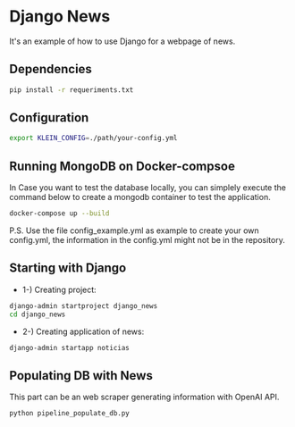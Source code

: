 # Django News

It's an example of how to use Django for a webpage of news.

## Dependencies

```bash
pip install -r requeriments.txt
```

## Configuration

```bash
export KLEIN_CONFIG=./path/your-config.yml
```

## Running MongoDB on Docker-compsoe

In Case you want to test the database locally, you can simplely execute the command below to create a mongodb container to test the application.
```bash
docker-compose up --build
```

P.S. Use the file config_example.yml as example to create your own config.yml, the information in the config.yml might not be in the repository.

## Starting with Django

- 1-) Creating project:
```bash
django-admin startproject django_news
cd django_news
```
- 2-) Creating application of news:
```bash
django-admin startapp noticias
```


## Populating DB with News 

This part can be an web scraper generating information with OpenAI API.

```bash
python pipeline_populate_db.py
```
